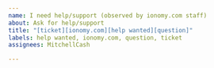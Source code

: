 ```yaml
---
name: I need help/support (observed by ionomy.com staff)
about: Ask for help/support
title: "[ticket][ionomy.com][help wanted][question]"
labels: help wanted, ionomy.com, question, ticket
assignees: MitchellCash

---
```


<!-- This issue tracker is only for technical issues related to Ion Core.

General ion questions and/or support requests are best directed to the ionomy support support@ionomy.com, Ionomy Discord https://discord.gg/vuZn7gC or even  on Bitcoin StackExchange at https://bitcoin.stackexchange.com.

For reporting security issues, please read instructions at support@ionomy.com or call us in US (+1) (844) 237-2721.

If the node is "stuck" during sync or giving "block checksum mismatch" errors, please ensure your hardware is stable by running memtest and observe CPU temperature with a load-test tool such as linpack before creating an issue! -->

<!-- !!!PLEASE NEVER UPLOAD PRIVATE KEYS IN PLAIN OR UPLOAD WALLET.DAT, IF YOU STILL WANT TO SUPPLY YOUR WALLET.DAT TO DEVS, PLEASE MAKE SURE IT IS ENCRYPTED WITH GPG WHICH CAN BE FOUND HERE: https://github.com/cevap/ion/tree/master/contrib/gitian-keys -->

<!-- Before asking a question you might find your answer in
- Ion Wiki/Faq/Help (https://github.com/cevap/ion/wiki)
- Bitcoin Wiki (https://en.bitcoin.it/wiki/) -->

<!-- Describe the issue -->
<!--- What behavior did you expect? -->

<!--- What was the actual behavior (provide screenshots if the issue is GUI-related)? -->

<!--- How reliably can you reproduce the issue, what are the steps to do so? -->

<!-- What version of Ion Core are you using, where did you get it (website, self-compiled, etc)? -->

<!-- What type of machine are you observing the error on (OS/CPU and disk type)? -->

<!-- Any extra information that might be useful in the debugging process. -->
<!--- This is normally the contents of a `debug.log` or `config.log` file. Raw text or a link to a pastebin type site are preferred. -->
